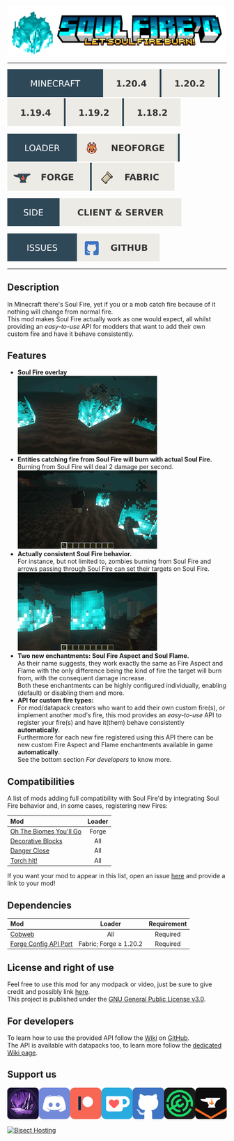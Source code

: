 ![Soul Fire'd banner](https://raw.githubusercontent.com/crystal-nest/mod-fancy-assets/main/soul-fire-d/banner.gif)

---
![Minecraft](https://raw.githubusercontent.com/crystal-nest/mod-fancy-assets/main/minecraft/minecraft.svg)[![1.20.4](https://raw.githubusercontent.com/crystal-nest/mod-fancy-assets/main/minecraft/1-20-4.svg)](https://modrinth.com/mod/soul-fire-d/versions?g=1.20.4)![Separator](https://raw.githubusercontent.com/crystal-nest/mod-fancy-assets/main/separator.svg)[![1.20.2](https://raw.githubusercontent.com/crystal-nest/mod-fancy-assets/main/minecraft/1-20-2.svg)](https://modrinth.com/mod/soul-fire-d/versions?g=1.20.2)![Separator](https://raw.githubusercontent.com/crystal-nest/mod-fancy-assets/main/separator.svg)[![1.19.4](https://raw.githubusercontent.com/crystal-nest/mod-fancy-assets/main/minecraft/1-19-4.svg)](https://modrinth.com/mod/soul-fire-d/versions?g=1.19.4)![Separator](https://raw.githubusercontent.com/crystal-nest/mod-fancy-assets/main/separator.svg)[![1.19.2](https://raw.githubusercontent.com/crystal-nest/mod-fancy-assets/main/minecraft/1-19-2.svg)](https://modrinth.com/mod/soul-fire-d/versions?g=1.19.2)![Separator](https://raw.githubusercontent.com/crystal-nest/mod-fancy-assets/main/separator.svg)[![1.18.2](https://raw.githubusercontent.com/crystal-nest/mod-fancy-assets/main/minecraft/1-18-2.svg)](https://modrinth.com/mod/soul-fire-d/versions?g=1.18.2)

![Loader](https://raw.githubusercontent.com/crystal-nest/mod-fancy-assets/main/loader/loader.svg)[![NeoForge](https://raw.githubusercontent.com/crystal-nest/mod-fancy-assets/main/loader/neoforge.svg)](https://modrinth.com/mod/soul-fire-d/versions?l=neoforge)![Separator](https://raw.githubusercontent.com/crystal-nest/mod-fancy-assets/main/separator.svg)[![Forge](https://raw.githubusercontent.com/crystal-nest/mod-fancy-assets/main/loader/forge.svg)](https://modrinth.com/mod/soul-fire-d/versions?l=forge)![Separator](https://raw.githubusercontent.com/crystal-nest/mod-fancy-assets/main/separator.svg)[![Fabric](https://raw.githubusercontent.com/crystal-nest/mod-fancy-assets/main/loader/fabric.svg)](https://modrinth.com/mod/soul-fire-d/versions?l=fabric)

![Overlay](https://raw.githubusercontent.com/crystal-nest/mod-fancy-assets/main/side/client-server.svg)

![Issues](https://raw.githubusercontent.com/crystal-nest/mod-fancy-assets/main/github/issues.svg)[![GitHub](https://raw.githubusercontent.com/crystal-nest/mod-fancy-assets/main/github/github.svg)](https://github.com/crystal-nest/soul-fire-d/issues)

---

## **Description**

In Minecraft there's Soul Fire, yet if you or a mob catch fire because of it nothing will change from normal fire.  
This mod makes Soul Fire actually work as one would expect, all whilst providing an *easy-to-use* API for modders that want to add their own custom fire and have it behave consistently.

## **Features**

- **Soul Fire overlay**  
  ![Overlay](https://raw.githubusercontent.com/crystal-nest/mod-fancy-assets/main/soul-fire-d/overlay.gif)
- **Entities catching fire from Soul Fire will burn with actual Soul Fire.**  
  Burning from Soul Fire will deal 2 damage per second.  
  ![Sheep](https://raw.githubusercontent.com/crystal-nest/mod-fancy-assets/main/soul-fire-d/sheep.gif)
- **Actually consistent Soul Fire behavior.**  
  For instance, but not limited to, zombies burning from Soul Fire and arrows passing through Soul Fire can set their targets on Soul Fire.  
  ![Arrows](https://raw.githubusercontent.com/crystal-nest/mod-fancy-assets/main/soul-fire-d/arrow.gif)
- **Two new enchantments: Soul Fire Aspect and Soul Flame.**  
  As their name suggests, they work exactly the same as Fire Aspect and Flame with the only difference being the kind of fire the target will burn from, with the consequent damage increase.  
  Both these enchantments can be highly configured individually, enabling (default) or disabling them and more.
- **API for custom fire types:**  
  For mod/datapack creators who want to add their own custom fire(s), or implement another mod's fire, this mod provides an *easy-to-use* API to register your fire(s) and have it(them) behave consistently **automatically**.  
  Furthermore for each new fire registered using this API there can be new custom Fire Aspect and Flame enchantments available in game **automatically**.  
  See the bottom section *For developers* to know more.

## **Compatibilities**

A list of mods adding full compatibility with Soul Fire'd by integrating Soul Fire behavior and, in some cases, registering new Fires:

| Mod                                                             | Loader |
|:----------------------------------------------------------------|:------:|
| [Oh The Biomes You'll Go](https://modrinth.com/mod/biomesyougo) | Forge  |
| [Decorative Blocks](https://modrinth.com/mod/decorative-blocks) |  All   |
| [Danger Close](https://modrinth.com/mod/danger-close)           |  All   |
| [Torch hit!](https://modrinth.com/mod/torch-hit)                |  All   |

If you want your mod to appear in this list, open an issue [here](https://github.com/Crystal-Nest/soul-fire-d/issues/new?assignees=Crystal-Spider&labels=question%2Cmedium+priority&projects=&template=information_request.yml) and provide a link to your mod!

## **Dependencies**

| Mod                                                                     |         Loader         | Requirement |
|:------------------------------------------------------------------------|:----------------------:|:-----------:|
| [Cobweb](https://modrinth.com/mod/forge-config-api-port)                |          All           |  Required   |
| [Forge Config API Port](https://modrinth.com/mod/forge-config-api-port) | Fabric; Forge ≥ 1.20.2 |  Required   |

## **License and right of use**

Feel free to use this mod for any modpack or video, just be sure to give credit and possibly link [here](https://github.com/crystal-nest/soul-fire-d#readme).  
This project is published under the [GNU General Public License v3.0](https://github.com/crystal-nest/soul-fire-d/blob/master/LICENSE).

## **For developers**

To learn how to use the provided API follow the [Wiki](https://github.com/crystal-nest/soul-fire-d/wiki) on [GitHub](https://github.com/crystal-nest/soul-fire-d).  
The API is available with datapacks too, to learn more follow the [dedicated Wiki page](https://github.com/crystal-nest/soul-fire-d/wiki/Data-Driven-Fires).

## **Support us**

<a href="https://crystalnest.it"><img alt="Crystal Nest Website" src="https://raw.githubusercontent.com/crystal-nest/mod-fancy-assets/main/crystal-nest/pic512.png" width="14.286%"></a><a href="https://discord.gg/BP6EdBfAmt"><img alt="Discord" src="https://raw.githubusercontent.com/crystal-nest/mod-fancy-assets/main/discord/discord512.png" width="14.286%"></a><a href="https://www.patreon.com/crystalspider"><img alt="Patreon" src="https://raw.githubusercontent.com/crystal-nest/mod-fancy-assets/main/patreon/patreon512.png" width="14.286%"></a><a href="https://ko-fi.com/crystalspider"><img alt="Ko-fi" src="https://raw.githubusercontent.com/crystal-nest/mod-fancy-assets/main/kofi/kofi512.png" width="14.286%"></a><a href="https://github.com/Crystal-Nest"><img alt="Our other projects" src="https://raw.githubusercontent.com/crystal-nest/mod-fancy-assets/main/github/github512.png" width="14.286%"><a href="https://modrinth.com/organization/crystal-nest"><img alt="Modrinth" src="https://raw.githubusercontent.com/crystal-nest/mod-fancy-assets/main/modrinth/modrinth512.png" width="14.286%"></a><a href="https://www.curseforge.com/members/crystalspider/projects"><img alt="CurseForge" src="https://raw.githubusercontent.com/crystal-nest/mod-fancy-assets/main/curseforge/curseforge512.png" width="14.286%"></a>

[![Bisect Hosting](https://www.bisecthosting.com/partners/custom-banners/d559b544-474c-4109-b861-1b2e6ca6026a.webp "Bisect Hosting")](https://bisecthosting.com/crystalspider)
